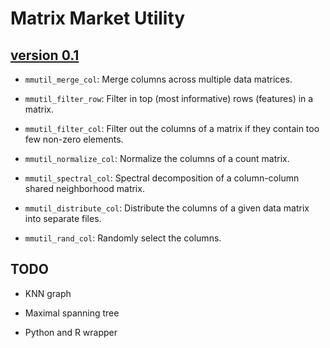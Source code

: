 # Matrix Market Utility

## [version 0.1](mmutil-0.1.tar.gz)

* `mmutil_merge_col`: Merge columns across multiple data matrices.

* `mmutil_filter_row`: Filter in top (most informative) rows (features) in a matrix.

* `mmutil_filter_col`: Filter out the columns of a matrix if they contain too few non-zero elements.

* `mmutil_normalize_col`: Normalize the columns of a count matrix.

* `mmutil_spectral_col`: Spectral decomposition of a column-column shared neighborhood matrix.

* `mmutil_distribute_col`: Distribute the columns of a given data matrix into separate files.

* `mmutil_rand_col`: Randomly select the columns.

## TODO

* KNN graph

* Maximal spanning tree

* Python and R wrapper
